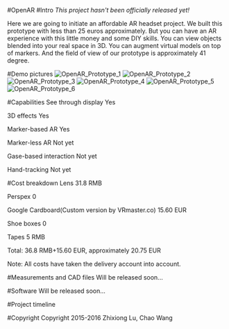 #OpenAR
#Intro
*This project hasn't been officially released yet!*

Here we are going to initiate an affordable AR headset project. We built this prototype with less than 25 euros approximately. But you can have an AR experience with this little money and some DIY skills. You can view objects blended into your real space in 3D. You can augment virtual models on top of markers. And the field of view of our prototype is approximately 41 degree.

#Demo pictures
![OpenAR_Prototype_1](OpenAR_Prototype_1.jpg?raw=true "OpenAR_Prototype_1")
![OpenAR_Prototype_2](OpenAR_Prototype_2.jpg?raw=true "OpenAR_Prototype_2")
![OpenAR_Prototype_3](OpenAR_Prototype_3.jpg?raw=true "OpenAR_Prototype_3")
![OpenAR_Prototype_4](OpenAR_Prototype_4.jpg?raw=true "OpenAR_Prototype_4")
![OpenAR_Prototype_5](OpenAR_Prototype_5.jpg?raw=true "OpenAR_Prototype_5")
![OpenAR_Prototype_6](OpenAR_Prototype_6.jpg?raw=true "OpenAR_Prototype_6")

#Capabilities
See through display Yes

3D effects  Yes

Marker-based AR Yes

Marker-less AR  Not yet

Gase-based interaction Not yet

Hand-tracking Not yet


#Cost breakdown
Lens  31.8 RMB

Perspex 0

Google Cardboard(Custom version by VRmaster.co) 15.60 EUR

Shoe boxes  0

Tapes 5 RMB

Total: 36.8 RMB+15.60 EUR, approximately 20.75 EUR

Note: All costs have taken the delivery account into account.

#Measurements and CAD files
Will be released soon...

#Software
Will be released soon...

#Project timeline

#Copyright
Copyright 2015-2016 Zhixiong Lu, Chao Wang
